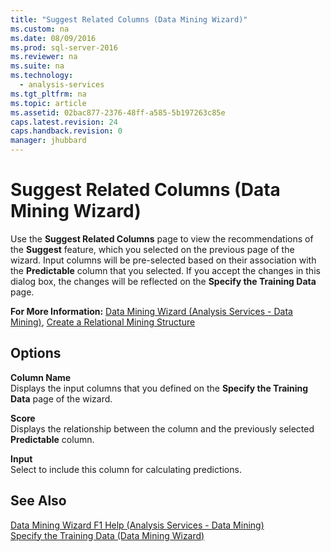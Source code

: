 ```yaml
---
title: "Suggest Related Columns (Data Mining Wizard)"
ms.custom: na
ms.date: 08/09/2016
ms.prod: sql-server-2016
ms.reviewer: na
ms.suite: na
ms.technology: 
  - analysis-services
ms.tgt_pltfrm: na
ms.topic: article
ms.assetid: 02bac877-2376-48ff-a585-5b197263c85e
caps.latest.revision: 24
caps.handback.revision: 0
manager: jhubbard
---
```

# Suggest Related Columns (Data Mining Wizard)
Use the **Suggest Related Columns** page to view the recommendations of the **Suggest** feature, which you selected on the previous page of the wizard. Input columns will be pre-selected based on their association with the **Predictable** column that you selected. If you accept the changes in this dialog box, the changes will be reflected on the **Specify the Training Data** page.  
  
 **For More Information:** [Data Mining Wizard (Analysis Services - Data Mining)](../../Topics/TopicNameNotContainA/Data-Mining-Wizard--Analysis-Services---Data-Mining-.md), [Create a Relational Mining Structure](../../Topics/TopicNameContainA/Create-a-Relational-Mining-Structure.md)  
  
## Options  
 **Column Name**  
 Displays the input columns that you defined on the **Specify the Training Data** page of the wizard.  
  
 **Score**  
 Displays the relationship between the column and the previously selected **Predictable** column.  
  
 **Input**  
 Select to include this column for calculating predictions.  
  
## See Also  
 [Data Mining Wizard F1 Help (Analysis Services - Data Mining)](../../Topics/TopicNameNotContainA/Data-Mining-Wizard-F1-Help--Analysis-Services---Data-Mining-.md)   
 [Specify the Training Data (Data Mining Wizard)](../../Topics/TopicNameNotContainA/Specify-the-Training-Data--Data-Mining-Wizard-.md)